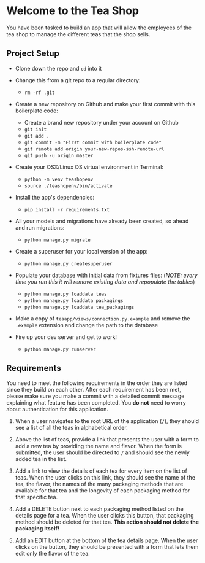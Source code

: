 # Welcome to the Tea Shop

You have been tasked to build an app that will allow the employees of the tea shop to manage the different teas that the shop sells.

## Project Setup

* Clone down the repo and `cd` into it

* Change this from a git repo to a regular directory:
  * `rm -rf .git`

* Create a new repository on Github and make your first commit with this boilerplate code:
  * Create a brand new repository under your account on Github
  * `git init`
  * `git add .`
  * `git commit -m "First commit with boilerplate code"`
  * `git remote add origin your-new-repos-ssh-remote-url`
  * `git push -u origin master`

* Create your OSX/Linux OS virtual environment in Terminal:

  * `python -m venv teashopenv`
  * `source ./teashopenv/bin/activate`

* Install the app's dependencies:

  * `pip install -r requirements.txt`

* All your models and migrations have already been created, so ahead and run migrations:

  * `python manage.py migrate`

* Create a superuser for your local version of the app:

  * `python manage.py createsuperuser`

* Populate your database with initial data from fixtures files: (_NOTE: every time you run this it will remove existing data and repopulate the tables_)

  * `python manage.py loaddata teas`
  * `python manage.py loaddata packagings`
  * `python manage.py loaddata tea_packagings`

* Make a copy of `teaapp/views/connection.py.example` and remove the `.example` extension and change the path to the database 

* Fire up your dev server and get to work!

  * `python manage.py runserver`


## Requirements

You need to meet the following requirements in the order they are listed since they build on each other. After each requirement has been met, please make sure you make a commit with a detailed commit message explaining what feature has been completed. You **do not** need to worry about authentication for this application.

1. When a user navigates to the root URL of the application (`/`), they should see a list of all the teas in alphabetical order.

1. Above the list of teas, provide a link that presents the user with a form to add a new tea by providing the name and flavor. When the form is submitted, the user should be directed to `/` and should see the newly added tea in the list.

1. Add a link to view the details of each tea for every item on the list of teas. When the user clicks on this link, they should see the name of the tea, the flavor, the names of the many packaging methods that are available for that tea and the longevity of each packaging method for that specific tea.

1. Add a DELETE button next to each packaging method listed on the details page for a tea. When the user clicks this button, that packaging method should be deleted for that tea. **This action should not delete the packaging itself!**

1. Add an EDIT button at the bottom of the tea details page. When the user clicks on the button, they should be presented with a form that lets them edit only the flavor of the tea. 
